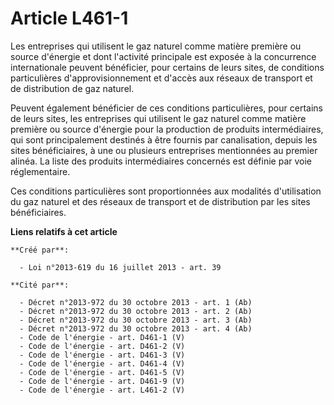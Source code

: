 # Article L461-1

Les entreprises qui utilisent le gaz naturel comme matière première ou source d'énergie et dont l'activité principale est
exposée à la concurrence internationale peuvent bénéficier, pour certains de leurs sites, de conditions particulières
d'approvisionnement et d'accès aux réseaux de transport et de distribution de gaz naturel. 

Peuvent également bénéficier de ces conditions particulières, pour certains de leurs sites, les entreprises qui utilisent le
gaz naturel comme matière première ou source d'énergie pour la production de produits intermédiaires, qui sont principalement
destinés à être fournis par canalisation, depuis les sites bénéficiaires, à une ou plusieurs entreprises mentionnées au
premier alinéa. La liste des produits intermédiaires concernés est définie par voie réglementaire. 

Ces conditions particulières sont proportionnées aux modalités d'utilisation du gaz naturel et des réseaux de transport et de
distribution par les sites bénéficiaires.

**Liens relatifs à cet article**

	**Créé par**:

	  - Loi n°2013-619 du 16 juillet 2013 - art. 39

	**Cité par**:

	  - Décret n°2013-972 du 30 octobre 2013 - art. 1 (Ab)
	  - Décret n°2013-972 du 30 octobre 2013 - art. 2 (Ab)
	  - Décret n°2013-972 du 30 octobre 2013 - art. 3 (Ab)
	  - Décret n°2013-972 du 30 octobre 2013 - art. 4 (Ab)
	  - Code de l'énergie - art. D461-1 (V)
	  - Code de l'énergie - art. D461-2 (V)
	  - Code de l'énergie - art. D461-3 (V)
	  - Code de l'énergie - art. D461-4 (V)
	  - Code de l'énergie - art. D461-5 (V)
	  - Code de l'énergie - art. D461-9 (V)
	  - Code de l'énergie - art. L461-2 (V)
